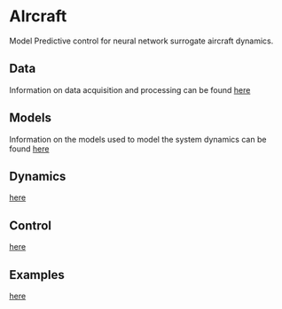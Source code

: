 
# AIrcraft

Model Predictive control for neural network surrogate aircraft dynamics.

## Data

Information on data acquisition and processing can be found [here](/docs/data.md)

## Models

Information on the models used to model the system dynamics can be found [here](/docs/models.md)

## Dynamics

[here](/docs/dynamics.md)

## Control

[here](/docs/control.md)

## Examples

[here](/docs/examples.md)
